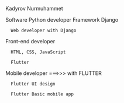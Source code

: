 Kadyrov Nurmuhammet

Software Python developer 
      Framework Django
      
      Web developer with Django
Front-end developer 

      HTML, CSS, JavaScript

      Flutter
      
Mobile developer ===>>> with FLUTTER

      Flutter UI design
      
      Flutter Basic mobile app

